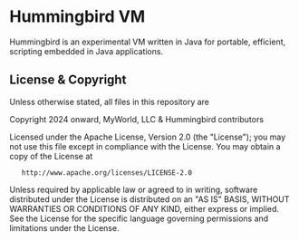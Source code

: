 # Hummingbird VM

Hummingbird is an experimental VM written in Java for
portable, efficient, scripting embedded in Java applications.

## License & Copyright
Unless otherwise stated, all files in this repository are

Copyright 2024 onward, MyWorld, LLC & Hummingbird contributors

Licensed under the Apache License, Version 2.0 (the "License");
you may not use this file except in compliance with the License.
You may obtain a copy of the License at

       http://www.apache.org/licenses/LICENSE-2.0

Unless required by applicable law or agreed to in writing, software
distributed under the License is distributed on an "AS IS" BASIS,
WITHOUT WARRANTIES OR CONDITIONS OF ANY KIND, either express or implied.
See the License for the specific language governing permissions and
limitations under the License.
